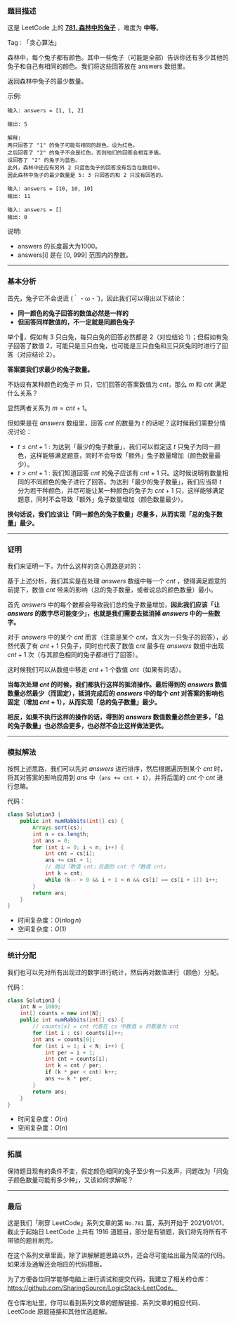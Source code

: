 ### 题目描述

这是 LeetCode 上的 **[781. 森林中的兔子](https://leetcode-cn.com/problems/rabbits-in-forest/solution/gong-shui-san-xie-noxiang-xin-ke-xue-xi-v17p5/)** ，难度为 **中等**。

Tag : 「贪心算法」



森林中，每个兔子都有颜色。其中一些兔子（可能是全部）告诉你还有多少其他的兔子和自己有相同的颜色。我们将这些回答放在 answers 数组里。

返回森林中兔子的最少数量。

示例:
```
输入: answers = [1, 1, 2]

输出: 5

解释:
两只回答了 "1" 的兔子可能有相同的颜色，设为红色。
之后回答了 "2" 的兔子不会是红色，否则他们的回答会相互矛盾。
设回答了 "2" 的兔子为蓝色。
此外，森林中还应有另外 2 只蓝色兔子的回答没有包含在数组中。
因此森林中兔子的最少数量是 5: 3 只回答的和 2 只没有回答的。

输入: answers = [10, 10, 10]
输出: 11

输入: answers = []
输出: 0
```

说明:
* answers 的长度最大为1000。
* answers[i] 是在 [0, 999] 范围内的整数。

---

### 基本分析

首先，兔子它不会说谎 (｀・ω・´)，因此我们可以得出以下结论：

* **同一颜色的兔子回答的数值必然是一样的**
* **但回答同样数值的，不一定就是同颜色兔子**

举个🌰，假如有 3 只白兔，每只白兔的回答必然都是 2（对应结论 1）；但假如有兔子回答了数值 2，可能只是三只白兔，也可能是三只白兔和三只灰兔同时进行了回答（对应结论 2）。

**答案要我们求最少的兔子数量。**

不妨设有某种颜色的兔子 $m$ 只，它们回答的答案数值为 $cnt$，那么 $m$ 和 $cnt$ 满足什么关系？

显然两者关系为 $m = cnt + 1$。

但如果是在 $answers$ 数组里，回答 $cnt$ 的数量为 $t$ 的话呢？这时候我们需要分情况讨论：

* $t \leqslant cnt + 1$ : 为达到「最少的兔子数量」，我们可以假定这 $t$ 只兔子为同一颜色，这样能够满足题意，同时不会导致「额外」兔子数量增加（颜色数量最少）。
* $t > cnt + 1$ : 我们知道回答 $cnt$ 的兔子应该有 $cnt + 1$ 只。这时候说明有数量相同的不同颜色的兔子进行了回答。为达到「最少的兔子数量」，我们应当将 $t$ 分为若干种颜色，并尽可能让某一种颜色的兔子为 $cnt + 1$ 只，这样能够满足题意，同时不会导致「额外」兔子数量增加（颜色数量最少）。

**换句话说，我们应该让「同一颜色的兔子数量」尽量多，从而实现「总的兔子数量」最少。**

***

### 证明

我们来证明一下，为什么这样的贪心思路是对的：

基于上述分析，我们其实是在处理 $answers$ 数组中每一个 $cnt$ ，使得满足题意的前提下，数值 $cnt$ 带来的影响（总的兔子数量，或者说总的颜色数量）最小。

首先 $answers$ 中的每个数都会导致我们总的兔子数量增加，**因此我们应该「让 $answers$ 的数字尽可能变少」，也就是我们需要去抵消掉 $answers$ 中的一些数字。**

对于 $answers$ 中的某个 $cnt$ 而言（注意是某个 $cnt$，含义为一只兔子的回答），必然代表了有 $cnt + 1$ 只兔子，同时也代表了数值 $cnt$ 最多在 $answers$ 数组中出现 $cnt + 1$ 次（与其颜色相同的兔子都进行了回答）。

这时候我们可以从数组中移走 $cnt + 1$ 个数值 $cnt$（如果有的话）。

**当每次处理 $cnt$ 的时候，我们都执行这样的抵消操作。最后得到的 $answers$ 数值数量必然最少（而固定），抵消完成后的 $answers$ 中的每个 $cnt$ 对答案的影响也固定（增加 $cnt + 1$），从而实现「总的兔子数量」最少。**

**相反，如果不执行这样的操作的话，得到的 $answers$ 数值数量必然会更多，「总的兔子数量」也必然会更多，也必然不会比这样做法更优。**

***

### 模拟解法

按照上述思路，我们可以先对 $answers$ 进行排序，然后根据遍历到某个 $cnt$ 时，将其对答案的影响应用到 $ans$ 中（`ans += cnt + 1`），并将后面的 $cnt$ 个 $cnt$ 进行忽略。

代码：
```Java []
class Solution3 {
    public int numRabbits(int[] cs) {
        Arrays.sort(cs);
        int n = cs.length;
        int ans = 0;
        for (int i = 0; i < n; i++) {
            int cnt = cs[i];
            ans += cnt + 1;
            // 跳过「数值 cnt」后面的 cnt 个「数值 cnt」 
            int k = cnt;
            while (k-- > 0 && i + 1 < n && cs[i] == cs[i + 1]) i++;
        }
        return ans;
    }
}
```
* 时间复杂度：$O(n\log{n})$
* 空间复杂度：$O(1)$

***

### 统计分配

我们也可以先对所有出现过的数字进行统计，然后再对数值进行（颜色）分配。

代码：
```Java []
class Solution3 {
    int N = 1009;
    int[] counts = new int[N];
    public int numRabbits(int[] cs) {
        // counts[x] = cnt 代表在 cs 中数值 x 的数量为 cnt
        for (int i : cs) counts[i]++;
        int ans = counts[0];
        for (int i = 1; i < N; i++) {
            int per = i + 1;
            int cnt = counts[i];
            int k = cnt / per;
            if (k * per < cnt) k++;
            ans += k * per;
        }
        return ans;
    }
}
```
* 时间复杂度：$O(n)$
* 空间复杂度：$O(n)$

***

### 拓展

保持题目现有的条件不变，假定颜色相同的兔子至少有一只发声，问题改为「问兔子颜色数量可能有多少种」，又该如何求解呢？


---

### 最后

这是我们「刷穿 LeetCode」系列文章的第 `No.781` 篇，系列开始于 2021/01/01，截止于起始日 LeetCode 上共有 1916 道题目，部分是有锁题，我们将先将所有不带锁的题目刷完。

在这个系列文章里面，除了讲解解题思路以外，还会尽可能给出最为简洁的代码。如果涉及通解还会相应的代码模板。

为了方便各位同学能够电脑上进行调试和提交代码，我建立了相关的仓库：https://github.com/SharingSource/LogicStack-LeetCode。

在仓库地址里，你可以看到系列文章的题解链接、系列文章的相应代码、LeetCode 原题链接和其他优选题解。

